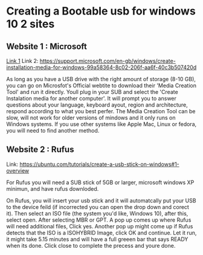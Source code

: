 # Creating a Bootable usb for windows 10 2 sites #

## Website 1 : Microsoft
[Link 1](https://techcommunity.microsoft.com/discussions/windowsinsiderprogram/help-how-can-i-make-a-windows-10-bootable-usb-drive/4355083) 
Link 2: https://support.microsoft.com/en-gb/windows/create-installation-media-for-windows-99a58364-8c02-206f-aa6f-40c3b507420d 

As long as you have a USB drive with the right amount of storage (8-10 GB), you can go on Microsfot's Official webtite to download their 'Media Creation Tool' and run it directly. Youll plug in your SUB and select the 'Create Instalation media for another computer'. It will prompt you to answer questions about your language, keyboard ayout, region and architecture, respond according to what you best perfer. The Media Creation Tool can be slow, will not work for older versions of mindows and it only runs on Windows systems. If you use other systems like Apple Mac, Linux or fedora, you will need to find another method.  

## Website 2 : Rufus
Link: https://ubuntu.com/tutorials/create-a-usb-stick-on-windows#1-overview 

For Rufus you will need a SUB stick of 5GB or larger, microsoft windows XP minimun, and have rufus downloded. 

On Rufus, you will insert your usb stick and it will automatcally put your USB to the device feild (if incorrected you can open the drop down and corect it). Then select an ISO file (the system you'd like, Windows 10), after this, select open. After selecting MBR or GPT. A pop up comes up where Rufus will need additional files, Click yes. Another pop up might come up if Rufus detects that the ISO is a ISOHYBRID Image, click OK and continue. Let it run, it might take 5.15 minutes and will have a full greeen bar that says READY when its done. Click close to complete the precess and youre done. 

